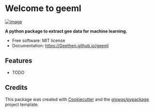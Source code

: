 # Welcome to geeml


[![image](https://img.shields.io/pypi/v/geeml.svg)](https://pypi.python.org/pypi/geeml)


**A python package to extract gee data for machine learning.**


-   Free software: MIT license
-   Documentation: <https://Geethen.github.io/geeml>
    

## Features

-   TODO

## Credits

This package was created with [Cookiecutter](https://github.com/cookiecutter/cookiecutter) and the [giswqs/pypackage](https://github.com/giswqs/pypackage) project template.
